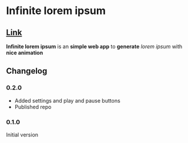 # Infinite lorem ipsum
[Link](https://infinite.lorem.olshamb.ru/)
------
**Infinite lorem ipsum** is an **simple web app** to **generate** _lorem ipsum_ with **nice animation**
## Changelog
### 0.2.0
- Added settings and play and pause buttons
- Published repo
### 0.1.0
Initial version
